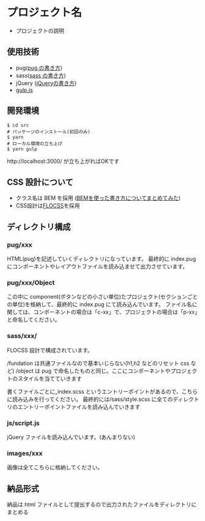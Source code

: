 # プロジェクト名

- プロジェクトの説明

## 使用技術

- pug([pug の書き方](https://qiita.com/takeshisakuma/items/fdcf456d8250e6dafc7b))
- sass([sass の書き方](https://qiita.com/nchhujimiyama/items/8a6aad5abead39d1352a))
- jQuery ([jQueryの書き方](https://www.kagoya.jp/howto/it-glossary/web/jquery/))
- [gulp.js](https://gulpjs.com/)

## 開発環境

```
$ cd src
# パッケージのインストール(初回のみ)
$ yarn
# ローカル環境の立ち上げ
$ yarn gulp
```
http://localhost:3000/ が立ち上がればOKです

## CSS 設計について

- クラス名は BEM を採用 ([BEMを使った書き方についてまとめてみた](https://qiita.com/takahirocook/items/01fd723b934e3b38cbbc))
- CSS設計は[FLOCSS](https://qiita.com/super-mana-chan/items/644c6827be954c8db2c0)を採用

## ディレクトリ構成

### pug/xxx

HTML(pug)を記述していくディレクトリになっています。
最終的に index.pug にコンポーネントやレイアウトファイルを読み込ませて出力させています。

### pug/xxx/Object

この中に component(ボタンなどの小さい単位)たプロジェクト(セクションごとの単位)を格納して、最終的に index.pug にて読み込んでいます。
ファイル名に関しては、コンポーネントの場合は「c-xx」で、プロジェクトの場合は「p-xx」と命名してください。

### sass/xxx/

FLOCSS 設計で構成されています。

/fundation は共通ファイルなので基本いじらない(h1,h2 などのリセット css など)
/object は pug で命名したものと同じ。ここにコンポーネントやプロジェクトのスタイルを当てていきます

書くファイルごとに\_index.scss というエントリーポイントがあるので、こちらに読み込みを行ってください。
最終的には/sass/style.scss に全てのディレクトリのエントリーポイントファイルを読み込んでいきます

### js/script.js

jQuery ファイルを読み込んでいます。(あんまりない)

### images/xxx

画像は全てこちらに格納してください。

## 納品形式

納品は html ファイルとして提出するので出力されたファイルをディレクトリにまとめる
